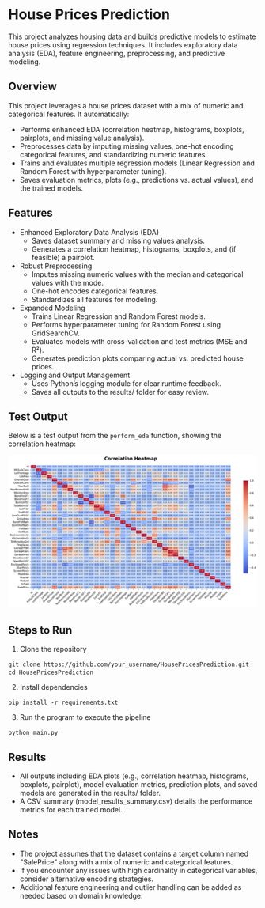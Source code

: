 # House Prices Prediction

This project analyzes housing data and builds predictive models to estimate house prices using regression techniques. It includes exploratory data analysis (EDA), feature engineering, preprocessing, and predictive modeling.

## Overview

This project leverages a house prices dataset with a mix of numeric and categorical features. It automatically:
- Performs enhanced EDA (correlation heatmap, histograms, boxplots, pairplots, and missing value analysis).
- Preprocesses data by imputing missing values, one-hot encoding categorical features, and standardizing numeric features.
- Trains and evaluates multiple regression models (Linear Regression and Random Forest with hyperparameter tuning).
- Saves evaluation metrics, plots (e.g., predictions vs. actual values), and the trained models.

## Features

-	Enhanced Exploratory Data Analysis (EDA)
	-	Saves dataset summary and missing values analysis.
	-	Generates a correlation heatmap, histograms, boxplots, and (if feasible) a pairplot.
-	Robust Preprocessing
	-	Imputes missing numeric values with the median and categorical values with the mode.
	-	One-hot encodes categorical features.
	-	Standardizes all features for modeling.
-	Expanded Modeling
	-	Trains Linear Regression and Random Forest models.
	-	Performs hyperparameter tuning for Random Forest using GridSearchCV.
	-	Evaluates models with cross-validation and test metrics (MSE and R²).
	-	Generates prediction plots comparing actual vs. predicted house prices.
-	Logging and Output Management
	-	Uses Python’s logging module for clear runtime feedback.
	-	Saves all outputs to the results/ folder for easy review.


## Test Output

Below is a test output from the `perform_eda` function, showing the correlation heatmap:

![Correlation Heatmap](results/correlation_heatmap_improved.png)

## Steps to Run

1. Clone the repository

```
git clone https://github.com/your_username/HousePricesPrediction.git
cd HousePricesPrediction
```

2. Install dependencies

```
pip install -r requirements.txt
```

3. Run the program to execute the pipeline

```
python main.py
```

## Results

-	All outputs including EDA plots (e.g., correlation heatmap, histograms, boxplots, pairplot), model evaluation metrics, prediction plots, and saved models are generated in the results/ folder.
-	A CSV summary (model_results_summary.csv) details the performance metrics for each trained model.


## Notes

-	The project assumes that the dataset contains a target column named "SalePrice" along with a mix of numeric and categorical features.
-	If you encounter any issues with high cardinality in categorical variables, consider alternative encoding strategies.
-	Additional feature engineering and outlier handling can be added as needed based on domain knowledge.